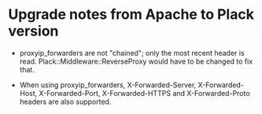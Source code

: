 # Upgrade notes from Apache to Plack version

* proxyip_forwarders are not "chained"; only the most recent header is
read.  Plack::Middleware::ReverseProxy would have to be changed to fix
that.

* When using proxyip_forwarders, X-Forwarded-Server, X-Forwarded-Host,
X-Forwarded-Port, X-Forwarded-HTTPS and X-Forwarded-Proto headers are
also supported.

